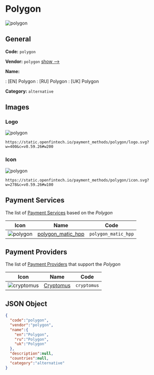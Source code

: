 
# Polygon 
![polygon](https://static.openfintech.io/payment_methods/polygon/logo.svg?w=400&c=v0.59.26#w200)  

## General 
**Code:** `polygon` 
 
**Vendor:** `polygon` [show -->](/vendors/polygon/) 
 
**Name:** 
 
:	[EN] Polygon 
:	[RU] Polygon 
:	[UK] Polygon 
 
**Category:** `alternative` 
 

## Images 

### Logo 
![polygon](https://static.openfintech.io/payment_methods/polygon/logo.svg?w=400&c=v0.59.26#w200)  

```
https://static.openfintech.io/payment_methods/polygon/logo.svg?w=400&c=v0.59.26#w200
```  

### Icon 
![polygon](https://static.openfintech.io/payment_methods/polygon/icon.svg?w=278&c=v0.59.26#w100)  

```
https://static.openfintech.io/payment_methods/polygon/icon.svg?w=278&c=v0.59.26#w100
```  

## Payment Services 
 
The list of [Payment Services](/payment-services/) based on the _Polygon_ 

|Icon|Name|Code| 
|:---:|:---:|:---:| 
|![polygon](https://static.openfintech.io/payment_methods/polygon/icon.svg?w=278&c=v0.59.26#w100) |[polygon_matic_hpp](/payment-services/polygon_matic_hpp/)|`polygon_matic_hpp`| 
 

## Payment Providers 
 
The list of [Payment Providers](/payment-providers/) that support the _Polygon_ 

|Icon|Name|Code| 
|:---:|:---:|:---:| 
|![cryptomus](https://static.openfintech.io/payment_providers/cryptomus/icon.svg?w=278&c=v0.59.26#w100) |[Cryptomus](/payment-providers/cryptomus/)|`cryptomus`| 
 

## JSON Object 

```json
{
  "code":"polygon",
  "vendor":"polygon",
  "name":{
    "en":"Polygon",
    "ru":"Polygon",
    "uk":"Polygon"
  },
  "description":null,
  "countries":null,
  "category":"alternative"
}
```  
